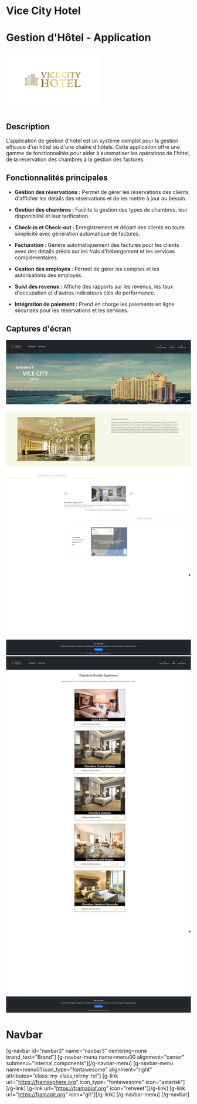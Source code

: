 # Vice City Hotel

# Gestion d'Hôtel - Application

![Hotel Management](public/img/VCH-removebg-preview_1.png)

## Description

L'application de gestion d'hôtel est un système complet pour la gestion efficace d'un hôtel ou d'une chaîne d'hôtels. Cette application offre une gamme de fonctionnalités pour aider à automatiser les opérations de l'hôtel, de la réservation des chambres à la gestion des factures.

## Fonctionnalités principales

- **Gestion des réservations :** Permet de gérer les réservations des clients, d'afficher les détails des réservations et de les mettre à jour au besoin.

- **Gestion des chambres :** Facilite la gestion des types de chambres, leur disponibilité et leur tarification.

- **Check-in et Check-out :** Enregistrement et départ des clients en toute simplicité avec génération automatique de factures.

- **Facturation :** Génère automatiquement des factures pour les clients avec des détails précis sur les frais d'hébergement et les services complémentaires.

- **Gestion des employés :** Permet de gérer les comptes et les autorisations des employés.

- **Suivi des revenus :** Affiche des rapports sur les revenus, les taux d'occupation et d'autres indicateurs clés de performance.

- **Intégration de paiement :** Prend en charge les paiements en ligne sécurisés pour les réservations et les services.

## Captures d'écran

![Screenshot 1](public/img/screendusite.png)
![Screenshot 2](public/img/screencapture.png)

# Navbar
[g-navbar id="navbar3" name="navbar3" centering=none brand_text="Brand"]
    [g-navbar-menu name=menu00 alignment="center" submenu="internal,components"][/g-navbar-menu]
    [g-navbar-menu name=menu01 icon_type="fontawesome" alignment="right" attributes="class: my-class,rel:my-rel"]
        [g-link url="https://framasphere.org" icon_type="fontawesome" icon="asterisk"][/g-link]
        [g-link url="https://framapiaf.org" icon="retweet"][/g-link]
        [g-link url="https://framagit.org" icon="git"][/g-link]
    [/g-navbar-menu]
[/g-navbar]


